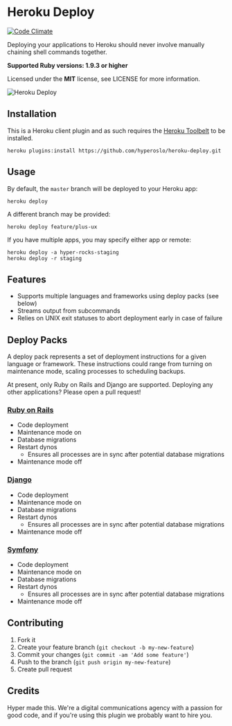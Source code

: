 # Heroku Deploy

[![Code Climate](https://img.shields.io/codeclimate/github/hyperoslo/heroku-deploy.svg?style=flat)](https://codeclimate.com/github/hyperoslo/heroku-deploy)

Deploying your applications to Heroku should never involve manually chaining shell commands together.

**Supported Ruby versions: 1.9.3 or higher**

Licensed under the **MIT** license, see LICENSE for more information.

![Heroku Deploy](http://office.moonsphere.net/heroku-deploy.png)


## Installation

This is a Heroku client plugin and as such requires the [Heroku Toolbelt](https://toolbelt.heroku.com/) to be installed.

```shell
heroku plugins:install https://github.com/hyperoslo/heroku-deploy.git
```


## Usage

By default, the `master` branch will be deployed to your Heroku app:

```shell
heroku deploy
```

A different branch may be provided:

```shell
heroku deploy feature/plus-ux
```

If you have multiple apps, you may specify either app or remote:

```shell
heroku deploy -a hyper-rocks-staging
heroku deploy -r staging
```


## Features

* Supports multiple languages and frameworks using deploy packs (see below)
* Streams output from subcommands
* Relies on UNIX exit statuses to abort deployment early in case of failure


## Deploy Packs

A deploy pack represents a set of deployment instructions for a given language or framework. These instructions could range from turning on maintenance mode, scaling processes to scheduling backups.

At present, only Ruby on Rails and Django are supported. Deploying any other applications? Please open a pull request!

### [Ruby on Rails](https://github.com/hyperoslo/heroku-deploy/blob/master/lib/heroku/command/deploy/pack/rails.rb)


* Code deployment
* Maintenance mode on
* Database migrations
* Restart dynos
  * Ensures all processes are in sync after potential database migrations
* Maintenance mode off

### [Django](https://github.com/hyperoslo/heroku-deploy/blob/master/lib/heroku/command/deploy/pack/django.rb)

* Code deployment
* Maintenance mode on
* Database migrations
* Restart dynos
  * Ensures all processes are in sync after potential database migrations
* Maintenance mode off

### [Symfony](https://github.com/hyperoslo/heroku-deploy/blob/master/lib/heroku/command/deploy/pack/symfony.rb)

* Code deployment
* Maintenance mode on
* Database migrations
* Restart dynos
  * Ensures all processes are in sync after potential database migrations
* Maintenance mode off

## Contributing

1. Fork it
2. Create your feature branch (`git checkout -b my-new-feature`)
3. Commit your changes (`git commit -am 'Add some feature'`)
4. Push to the branch (`git push origin my-new-feature`)
5. Create pull request


## Credits

Hyper made this. We're a digital communications agency with a passion for good code,
and if you're using this plugin we probably want to hire you.
